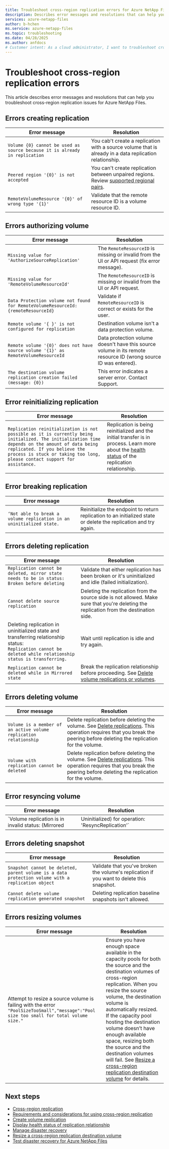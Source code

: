 ```yaml
---
title: Troubleshoot cross-region replication errors for Azure NetApp Files
description: Describes error messages and resolutions that can help you troubleshoot cross-region replication issues for Azure NetApp Files.
services: azure-netapp-files
author: b-hchen
ms.service: azure-netapp-files
ms.topic: troubleshooting
ms.date: 04/28/2025
ms.author: anfdocs
# Customer intent: As a cloud administrator, I want to troubleshoot cross-region replication errors for managed file services, so that I can ensure data availability and maintain uninterrupted replication processes.
---
```

# Troubleshoot cross-region replication errors

This article describes error messages and resolutions that can help you troubleshoot cross-region replication issues for Azure NetApp Files. 

## Errors creating replication  

|     Error message    |     Resolution    |
|-|-|
| `Volume {0} cannot be used as source because it is already in replication` | You cab't   create a replication with a source volume that is already in a data replication relationship.    |
| `Peered region '{0}' is not accepted` | You can't create replication between unpaired regions. Review [supported regional pairs](replication.md#supported-region-pairs). |
| `RemoteVolumeResource '{0}' of wrong type '{1}'` | Validate that the remote resource ID is a volume resource ID.    |

## Errors authorizing volume  

|     Error message    |     Resolution    |
|-|-|
| `Missing value for 'AuthorizeSourceReplication'` | The `RemoteResourceID` is missing or invalid from the UI or API request (fix error message).   |
| `Missing value for 'RemoteVolumeResourceId'` | The `RemoteResourceID` is missing or invalid from the UI or API request.   |
| `Data Protection volume not found for RemoteVolumeResourceId: {remoteResourceId}` |   Validate if `RemoteResourceID` is correct or exists for the user.   |
| `Remote volume '{ }' is not configured for replication`   | Destination volume isn't a data protection volume.   |
| `Remote volume '{0}' does not have source volume '{1}' as RemoteVolumeResourceId` | Data protection volume doesn't have this source volume in its remote resource ID (wrong source ID was entered). |
| `The destination volume replication creation failed (message: {0})` | This error indicates a server error. Contact Support. |

## Error reinitializing replication 

| Error message | Resolution |
|-|-|
| `Replication reinitialization is not possible as it is currently being initialized. The initialization time depends on the amount of data being replicated. If you believe the process is stuck or taking too long, please contact support for assistance.` | Replication is being reinitialized and the initial transfer is in process. Learn more about the [health status](cross-region-replication-display-health-status.md) of the replication relationship. |


## Error breaking replication 

| Error message | Resolution |
|-|-|
| `‘Not able to break a volume replication in an uninitialized state.` | Reinitialize the endpoint to return replication to an initialized state or delete the replication and try again. |

## Errors deleting replication

|     Error message    |     Resolution    |
|-|-|
|     `Replication cannot be deleted, mirror state needs to be in status: Broken before deleting`    |     Validate that   either replication has been broken or it's uninitialized and idle (failed   initialization).    |
|     `Cannot delete source replication`    |     Deleting the   replication from the source side is not allowed. Make sure that you're deleting the replication from the destination side.    |
| Deleting replication in uninitialized state and transferring relationship status: <br> `Replication cannot be deleted while relationship status is transferring.` | Wait until replication is idle and try again. |
| `Replication cannot be deleted while in Mirrored state` | Break the replication relationship before proceeding. See [Delete volume replications or volumes](cross-region-replication-delete.md). |

## Errors deleting volume

|     Error message    |     Resolution    |
|-|-|
| `Volume is a member of an active volume replication relationship`  |  Delete replication before deleting the volume. See [Delete replications](cross-region-replication-delete.md). This operation requires that you break the peering before deleting the replication for the volume. |
| `Volume with replication cannot be deleted`  |  Delete replication before deleting the volume. See [Delete replications](cross-region-replication-delete.md). This operation requires that you break the peering before deleting the replication for the volume. 

## Error resyncing volume

|     Error message    |     Resolution    |
|-|-|
| `Volume replication is in invalid status: (Mirrored|Uninitialized) for operation: 'ResyncReplication'` | Confirm the volume's replication state is "broken." |

## Errors deleting snapshot 

| Error message | Resolution |
|-|-|
| `Snapshot cannot be deleted, parent volume is a data protection volume with a replication object` | Validate that you've broken the volume's replication if you want to delete this snapshot. |
| `Cannot delete volume replication generated snapshot` | Deleting replication baseline snapshots isn't allowed. |

## Errors resizing volumes

| Error message | Resolution |
|-|-|
|   Attempt to resize a source volume is failing with the error `"PoolSizeTooSmall","message":"Pool size too small for total volume size."`  |  Ensure you have enough space available in the capacity pools for both the source and the destination volumes of cross-region replication. When you resize the source volume, the destination volume is automatically resized. If the capacity pool hosting the destination volume doesn’t have enough available space, resizing both the source and the destination volumes will fail. See [Resize a cross-region replication destination volume](azure-netapp-files-resize-capacity-pools-or-volumes.md#resize-a-replication-destination-volume) for details.   |

## Next steps  

* [Cross-region replication](replication.md)
* [Requirements and considerations for using cross-region replication](replication-requirements.md)
* [Create volume replication](cross-region-replication-create-peering.md)
* [Display health status of replication relationship](cross-region-replication-display-health-status.md)
* [Manage disaster recovery](cross-region-replication-manage-disaster-recovery.md)
* [Resize a cross-region replication destination volume](azure-netapp-files-resize-capacity-pools-or-volumes.md#resize-a-replication-destination-volume)
* [Test disaster recovery for Azure NetApp Files](test-disaster-recovery.md)
